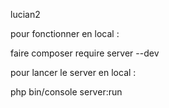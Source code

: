 lucian2

pour fonctionner en local : 

faire composer require server --dev

pour lancer le server en local : 

php bin/console server:run